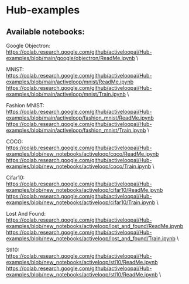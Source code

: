 # Hub-examples

## Available notebooks:

Google Objectron: \
https://colab.research.google.com/github/activeloopai/Hub-examples/blob/main/google/objectron/ReadMe.ipynb \

MNIST: \
https://colab.research.google.com/github/activeloopai/Hub-examples/blob/main/activeloop/mnist/ReadMe.ipynb \
https://colab.research.google.com/github/activeloopai/Hub-examples/blob/main/activeloop/mnist/Train.ipynb \

Fashion MNIST: \
https://colab.research.google.com/github/activeloopai/Hub-examples/blob/main/activeloop/fashion_mnist/ReadMe.ipynb \
https://colab.research.google.com/github/activeloopai/Hub-examples/blob/main/activeloop/fashion_mnist/Train.ipynb \

COCO: \
https://colab.research.google.com/github/activeloopai/Hub-examples/blob/new_notebooks/activeloop/coco/ReadMe.ipynb \
https://colab.research.google.com/github/activeloopai/Hub-examples/blob/new_notebooks/activeloop/coco/Train.ipynb \

Cifar10: \
https://colab.research.google.com/github/activeloopai/Hub-examples/blob/new_notebooks/activeloop/cifar10/ReadMe.ipynb \
https://colab.research.google.com/github/activeloopai/Hub-examples/blob/new_notebooks/activeloop/cifar10/Train.ipynb \

Lost And Found: \
https://colab.research.google.com/github/activeloopai/Hub-examples/blob/new_notebooks/activeloop/lost_and_found/ReadMe.ipynb \
https://colab.research.google.com/github/activeloopai/Hub-examples/blob/new_notebooks/activeloop/lost_and_found/Train.ipynb \

Stl10: \
https://colab.research.google.com/github/activeloopai/Hub-examples/blob/new_notebooks/activeloop/stl10/ReadMe.ipynb \
https://colab.research.google.com/github/activeloopai/Hub-examples/blob/new_notebooks/activeloop/stl10/ReadMe.ipynb \